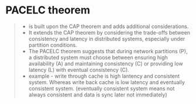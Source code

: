 # PACELC theorem
>- is built upon the CAP theorem and adds additional considerations.
>- It extends the CAP theorem by considering the trade-offs between consistency and latency in distributed systems, especially under partition conditions.
>- The PACELC theorem suggests that during network partitions (P), a distributed system must choose between ensuring high availability (A) and maintaining consistency (C) or providing low latency (L) with eventual consistency (C).
>- example - write through cache is high lantency and consistent system. Whereas write back cache is low latency and eventually consistent system.
> (eventually consistent system means not always consistent and data is sync later not immediately)

